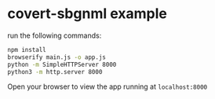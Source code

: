 # covert-sbgnml example

run the following commands:

```sh
npm install
browserify main.js -o app.js
python -m SimpleHTTPServer 8000
python3 -m http.server 8000
```

Open your browser to view the app running at ```localhost:8000```
